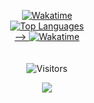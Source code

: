 <p align="center">
	<a href="https://wakatime.com/@Bhoon" target="_blank">
	<img alt="Wakatime" src="https://wakatime.com/badge/user/4dfd0e8c-a2b9-46c3-b9c4-656cbe935e70.svg"/>
	<br/>
	<! --<br/>
	<img alt="Top Languages" src="https://github-readme-stats.vercel.app/api/top-langs/?username=Bhoonn&layout=compact&hide_border=true&langs_count=999&theme=dark">
	<br/>-->
	<img alt="Wakatime" src="https://github-readme-stats.vercel.app/api/wakatime?username=Bhoon&layout=compact&custom_title=My%20Week&hide_border=true&theme=dark"/>
	</a>
	<br/><br/>
	<br/>
	<img alt="Visitors" src="https://visitor-badge.laobi.icu/badge?page_id=Bhoonn"/>
</p>
<p align="center"><img src="https://i.imgur.com/Bpcez1y.gif"/></p>

